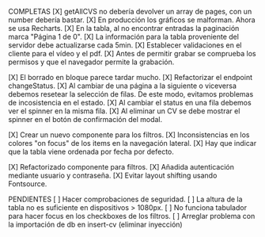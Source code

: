 COMPLETAS
[X] getAllCVS no debería devolver un array de pages, con un number debería bastar.
[X] En producción los gráficos se malforman. Ahora se usa Recharts.
[X] En la tabla, al no encontrar entradas la paginación marca "Página 1 de 0".
[X] La información para la tabla proveniente del servidor debe actualizarse cada 5min.
[X] Establecer validaciones en el cliente para el vídeo y el pdf.
[X] Antes de permitir grabar se comprueba los permisos y que el navegador permite la grabación.

[X] El borrado en bloque parece tardar mucho.
[X] Refactorizar el endpoint changeStatus.
[X] Al cambiar de una página a la siguiente o viceversa debemos resetear la selección de filas. De este modo, evitamos problemas de incosistencia en el estado.
[X] Al cambiar el status en una fila debemos ver el spinner en la misma fila.
[X] Al eliminar un CV se debe mostrar el spinner en el botón de confirmación del modal.

[X] Crear un nuevo componente para los filtros.
[X] Inconsistencias en los colores "on focus" de los items en la navegación lateral.
[X] Hay que indicar que la tabla viene ordenada por fecha por defecto.

[X] Refactorizado componente para filtros.
[X] Añadida autenticación mediante usuario y contraseña.
[X] Evitar layout shifting usando Fontsource.

PENDIENTES
[ ] Hacer comprobaciones de seguridad.
[ ] La altura de la tabla no es suficiente en dispositivos > 1080px.
[ ] No funciona tabulador para hacer focus en los checkboxes de los filtros.
[ ] Arreglar problema con la importación de db en insert-cv (eliminar inyección)
